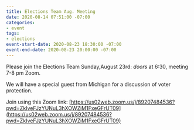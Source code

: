```yaml
---
title: Elections Team Aug. Meeting
date: 2020-08-14 07:51:00 -07:00
categories:
- event
tags:
- elections
event-start-date: 2020-08-23 18:30:00 -07:00
event-end-date: 2020-08-23 20:00:00 -07:00
---
```


Please join the Elections Team Sunday,August 23rd: *doors* at 6:30, meeting 7-8 pm Zoom.

We will have a special guest from Michigan for a discussion of voter protection.

Join using this Zoom link: [https://us02web.zoom.us/j/89207484536?pwd=ZkIveFJzYUNuL3hXOWZiM1FxeGFrUT09](https://us02web.zoom.us/j/89207484536?pwd=ZkIveFJzYUNuL3hXOWZiM1FxeGFrUT09)

